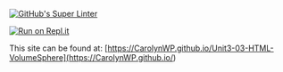 [![GitHub's Super Linter](https://github.com/CarolynWP/Unit3-03-HTML-VolumeSphere/workflows/GitHub's%20Super%20Linter/badge.svg)](https://github.com/CarolynWP/Unit3-03-HTML-VolumeSphere/actions)



[![Run on Repl.it](https://repl.it/badge/github/CarolynWP/Unit3-03-HTML-VolumeSphere)](https://repl.it/github/CarolynWP/Unit3-03-HTML-VolumeSphere)



This site can be found at: [https://CarolynWP.github.io/Unit3-03-HTML-VolumeSphere](https://CarolynWP.github.io/<REPOSITORY>)